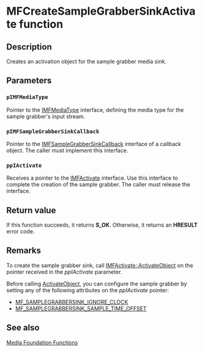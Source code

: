 # MFCreateSampleGrabberSinkActivate function

## Description

Creates an activation object for the sample grabber media sink.

## Parameters

### `pIMFMediaType`

Pointer to the [IMFMediaType](https://learn.microsoft.com/windows/desktop/api/mfobjects/nn-mfobjects-imfmediatype) interface, defining the media type for the sample grabber's input stream.

### `pIMFSampleGrabberSinkCallback`

Pointer to the [IMFSampleGrabberSinkCallback](https://learn.microsoft.com/windows/desktop/api/mfidl/nn-mfidl-imfsamplegrabbersinkcallback) interface of a callback object. The caller must implement this interface.

### `ppIActivate`

Receives a pointer to the [IMFActivate](https://learn.microsoft.com/windows/desktop/api/mfobjects/nn-mfobjects-imfactivate) interface. Use this interface to complete the creation of the sample grabber. The caller must release the interface.

## Return value

If this function succeeds, it returns **S_OK**. Otherwise, it returns an **HRESULT** error code.

## Remarks

To create the sample grabber sink, call [IMFActivate::ActivateObject](https://learn.microsoft.com/windows/desktop/api/mfobjects/nf-mfobjects-imfactivate-activateobject) on the pointer received in the *ppIActivate* parameter.

Before calling [ActivateObject](https://learn.microsoft.com/windows/desktop/api/mfobjects/nf-mfobjects-imfactivate-activateobject), you can configure the sample grabber by setting any of the following attributes on the *ppIActivate* pointer:

* [MF_SAMPLEGRABBERSINK_IGNORE_CLOCK](https://learn.microsoft.com/windows/desktop/medfound/mf-samplegrabbersink-ignore-clock)
* [MF_SAMPLEGRABBERSINK_SAMPLE_TIME_OFFSET](https://learn.microsoft.com/windows/desktop/medfound/mf-samplegrabbersink-sample-time-offset-attribute)

## See also

[Media Foundation Functions](https://learn.microsoft.com/windows/desktop/medfound/media-foundation-functions)